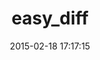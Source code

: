 ---
layout: post
title:  "easy_diff"
repo:   "Blargel/easy_diff"
date:   2015-02-18 17:17:15
gemurl: http://github.com/Blargel/easy_diff
---